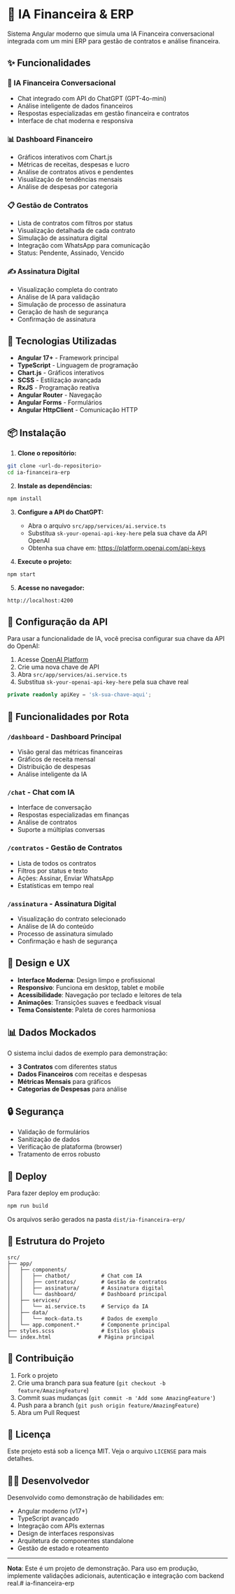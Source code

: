 # 🤖 IA Financeira & ERP

Sistema Angular moderno que simula uma IA Financeira conversacional integrada com um mini ERP para gestão de contratos e análise financeira.

## ✨ Funcionalidades

### 🧠 IA Financeira Conversacional
- Chat integrado com API do ChatGPT (GPT-4o-mini)
- Análise inteligente de dados financeiros
- Respostas especializadas em gestão financeira e contratos
- Interface de chat moderna e responsiva

### 📊 Dashboard Financeiro
- Gráficos interativos com Chart.js
- Métricas de receitas, despesas e lucro
- Análise de contratos ativos e pendentes
- Visualização de tendências mensais
- Análise de despesas por categoria

### 📋 Gestão de Contratos
- Lista de contratos com filtros por status
- Visualização detalhada de cada contrato
- Simulação de assinatura digital
- Integração com WhatsApp para comunicação
- Status: Pendente, Assinado, Vencido

### ✍️ Assinatura Digital
- Visualização completa do contrato
- Análise de IA para validação
- Simulação de processo de assinatura
- Geração de hash de segurança
- Confirmação de assinatura

## 🚀 Tecnologias Utilizadas

- **Angular 17+** - Framework principal
- **TypeScript** - Linguagem de programação
- **Chart.js** - Gráficos interativos
- **SCSS** - Estilização avançada
- **RxJS** - Programação reativa
- **Angular Router** - Navegação
- **Angular Forms** - Formulários
- **Angular HttpClient** - Comunicação HTTP

## 📦 Instalação

1. **Clone o repositório:**
```bash
git clone <url-do-repositorio>
cd ia-financeira-erp
```

2. **Instale as dependências:**
```bash
npm install
```

3. **Configure a API do ChatGPT:**
   - Abra o arquivo `src/app/services/ai.service.ts`
   - Substitua `sk-your-openai-api-key-here` pela sua chave da API OpenAI
   - Obtenha sua chave em: https://platform.openai.com/api-keys

4. **Execute o projeto:**
```bash
npm start
```

5. **Acesse no navegador:**
```
http://localhost:4200
```

## 🔧 Configuração da API

Para usar a funcionalidade de IA, você precisa configurar sua chave da API do OpenAI:

1. Acesse [OpenAI Platform](https://platform.openai.com/api-keys)
2. Crie uma nova chave de API
3. Abra `src/app/services/ai.service.ts`
4. Substitua `sk-your-openai-api-key-here` pela sua chave real

```typescript
private readonly apiKey = 'sk-sua-chave-aqui';
```

## 📱 Funcionalidades por Rota

### `/dashboard` - Dashboard Principal
- Visão geral das métricas financeiras
- Gráficos de receita mensal
- Distribuição de despesas
- Análise inteligente da IA

### `/chat` - Chat com IA
- Interface de conversação
- Respostas especializadas em finanças
- Análise de contratos
- Suporte a múltiplas conversas

### `/contratos` - Gestão de Contratos
- Lista de todos os contratos
- Filtros por status e texto
- Ações: Assinar, Enviar WhatsApp
- Estatísticas em tempo real

### `/assinatura` - Assinatura Digital
- Visualização do contrato selecionado
- Análise de IA do conteúdo
- Processo de assinatura simulado
- Confirmação e hash de segurança

## 🎨 Design e UX

- **Interface Moderna**: Design limpo e profissional
- **Responsivo**: Funciona em desktop, tablet e mobile
- **Acessibilidade**: Navegação por teclado e leitores de tela
- **Animações**: Transições suaves e feedback visual
- **Tema Consistente**: Paleta de cores harmoniosa

## 📊 Dados Mockados

O sistema inclui dados de exemplo para demonstração:

- **3 Contratos** com diferentes status
- **Dados Financeiros** com receitas e despesas
- **Métricas Mensais** para gráficos
- **Categorias de Despesas** para análise

## 🔒 Segurança

- Validação de formulários
- Sanitização de dados
- Verificação de plataforma (browser)
- Tratamento de erros robusto

## 🚀 Deploy

Para fazer deploy em produção:

```bash
npm run build
```

Os arquivos serão gerados na pasta `dist/ia-financeira-erp/`

## 📝 Estrutura do Projeto

```
src/
├── app/
│   ├── components/
│   │   ├── chatbot/          # Chat com IA
│   │   ├── contratos/        # Gestão de contratos
│   │   ├── assinatura/       # Assinatura digital
│   │   └── dashboard/        # Dashboard principal
│   ├── services/
│   │   └── ai.service.ts     # Serviço da IA
│   ├── data/
│   │   └── mock-data.ts      # Dados de exemplo
│   └── app.component.*       # Componente principal
├── styles.scss               # Estilos globais
└── index.html               # Página principal
```

## 🤝 Contribuição

1. Fork o projeto
2. Crie uma branch para sua feature (`git checkout -b feature/AmazingFeature`)
3. Commit suas mudanças (`git commit -m 'Add some AmazingFeature'`)
4. Push para a branch (`git push origin feature/AmazingFeature`)
5. Abra um Pull Request

## 📄 Licença

Este projeto está sob a licença MIT. Veja o arquivo `LICENSE` para mais detalhes.

## 👨‍💻 Desenvolvedor

Desenvolvido como demonstração de habilidades em:
- Angular moderno (v17+)
- TypeScript avançado
- Integração com APIs externas
- Design de interfaces responsivas
- Arquitetura de componentes standalone
- Gestão de estado e roteamento

---

**Nota**: Este é um projeto de demonstração. Para uso em produção, implemente validações adicionais, autenticação e integração com backend real.# ia-financeira-erp
